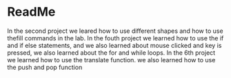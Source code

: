 # ReadMe

In the second project we leared how to use different shapes and how to use thefill commands in the lab.
In the fouth project we learned how to use the if and if else statements,
and we also learned about mouse
clicked and key is pressed,
we also learned about the for and while loops.
In the 6th project we learned how to use the translate function.
we also learned how to use the push and pop function
